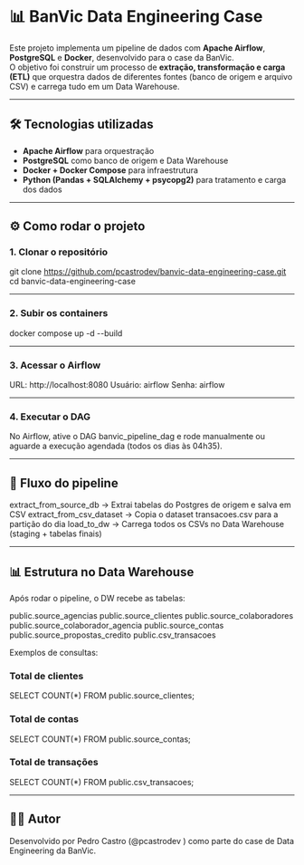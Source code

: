 # 📊 BanVic Data Engineering Case

Este projeto implementa um pipeline de dados com **Apache Airflow**, **PostgreSQL** e **Docker**, desenvolvido para o case da BanVic.  
O objetivo foi construir um processo de **extração, transformação e carga (ETL)** que orquestra dados de diferentes fontes (banco de origem e arquivo CSV) e carrega tudo em um Data Warehouse.  

---

## 🛠️ Tecnologias utilizadas

- **Apache Airflow** para orquestração  
- **PostgreSQL** como banco de origem e Data Warehouse  
- **Docker + Docker Compose** para infraestrutura  
- **Python (Pandas + SQLAlchemy + psycopg2)** para tratamento e carga dos dados  

---

## ⚙️ Como rodar o projeto

### 1. Clonar o repositório

git clone https://github.com/pcastrodev/banvic-data-engineering-case.git
cd banvic-data-engineering-case

---

### 2. Subir os containers
docker compose up -d --build

---

### 3. Acessar o Airflow

URL: http://localhost:8080
Usuário: airflow
Senha: airflow

---

### 4. Executar o DAG

No Airflow, ative o DAG banvic_pipeline_dag e rode manualmente ou aguarde a execução agendada (todos os dias às 04h35).

---

## 🚀 Fluxo do pipeline

extract_from_source_db → Extrai tabelas do Postgres de origem e salva em CSV
extract_from_csv_dataset → Copia o dataset transacoes.csv para a partição do dia
load_to_dw → Carrega todos os CSVs no Data Warehouse (staging + tabelas finais)

---

## 📊 Estrutura no Data Warehouse

Após rodar o pipeline, o DW recebe as tabelas:

public.source_agencias
public.source_clientes
public.source_colaboradores
public.source_colaborador_agencia
public.source_contas
public.source_propostas_credito
public.csv_transacoes

Exemplos de consultas:

### Total de clientes
SELECT COUNT(*) FROM public.source_clientes;

### Total de contas
SELECT COUNT(*) FROM public.source_contas;

### Total de transações
SELECT COUNT(*) FROM public.csv_transacoes;

---

## 👨‍💻 Autor
Desenvolvido por Pedro Castro (@pcastrodev
) como parte do case de Data Engineering da BanVic.

